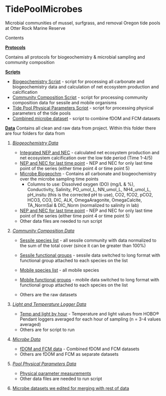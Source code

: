 # TidePoolMicrobes
Microbial communities of mussel, surfgrass, and removal Oregon tide pools at Otter Rock Marine Reserve

Contents

**[Protocols](https://github.com/jenniferfields/TidePoolMicrobes/tree/master/Protocols)**

Contains all protocols for biogeochemistry & microbial sampling and community composition

**[Scripts](https://github.com/jenniferfields/TidePoolMicrobes/tree/master/Scripts)**
* [Biogeochemistry Script](https://github.com/jenniferfields/TidePoolMicrobes/blob/master/Scripts/MicrobeCommBiogeochem.R) - script for processing all carbonate and biogeochemistry data and calculation of net ecosystem production and calcification
* [Community Composition Script](https://github.com/jenniferfields/TidePoolMicrobes/blob/master/Scripts/TidePoolCommunityComposition.R) - script for processing community composition data for sessile and mobile organisms
* [Tide Pool Physical Parameters Script](https://github.com/jenniferfields/TidePoolMicrobes/blob/master/Scripts/tidepoolphysicalparameters.R) - script for processing physical parameters of the tide pools  
* [Combined microbe dataset](https://github.com/jenniferfields/TidePoolMicrobes/blob/master/Scripts/combinedmicrobedatasets.R) - script to combine fDOM and FCM datasets

**[Data](https://github.com/jenniferfields/TidePoolMicrobes/tree/master/Data)**
Contains all clean and raw data from project. Within this folder there are four folders for data from 
1. *[Biogeochemistry Data](https://github.com/jenniferfields/TidePoolMicrobes/tree/master/Data/Biogeochem)*

	* [Integrated NEP and NEC](https://github.com/jenniferfields/TidePoolMicrobes/blob/master/Data/Biogeochem/Integratedtime1thru4or5necnep.csv) - calculated net ecosystem production and net ecosystem calcification over the low tide period (Time 1-4/5)
	*  [NEP and NEC for last time point](https://github.com/jenniferfields/TidePoolMicrobes/blob/master/Data/Biogeochem/MicrobesTime4and5NECNEP.csv) - NEP and NEC for only last time point of the series (either time point 4 or time point 5)
	* [Microbe Biogeochm](https://github.com/jenniferfields/TidePoolMicrobes/blob/master/Data/Biogeochem/MicrobeCarbChem.csv) - Contains all carbonate and biogeochemistry over the microbe sampling time points
		* Columns to use: Dissolved oxygen (DO) (mg/L & %), Conductivity, Salinity, PO_umol_L, NN_umol_L, NH4_umol_L, pH_insitu (this is the corrected pH to use), CO2, fCO2, pCO2, HCO3, CO3, DIC, ALK, OmegaAragonite, OmegaCalcite, TA_NormSal & DIC_Norm (normalized to salinity in lab)
	*  [NEP and NEC for last time point](https://github.com/jenniferfields/TidePoolMicrobes/blob/master/Data/Biogeochem/MicrobesTime4and5NECNEP.csv) - NEP and NEC for only last time point of the series (either time point 4 or time point 5)
	*  Other data files are needed to run script
  
3. *[Community Composition Data](https://github.com/jenniferfields/TidePoolMicrobes/tree/master/Data/CommunityComposition)*

	*	[Sessile species list](https://github.com/jenniferfields/TidePoolMicrobes/blob/master/Data/CommunityComposition/Sessilesspplist.csv) - all sessile community with data normalized to the sum of the total cover (since it can be greater than 100%)
	*	[Sessile functional groups](https://github.com/jenniferfields/TidePoolMicrobes/blob/master/Data/CommunityComposition/Sessilefunctionalgroups.csv) - sessile data switched to long format with functional group attached to each species on the list
 
	*	[Mobile species list](https://github.com/jenniferfields/TidePoolMicrobes/blob/master/Data/CommunityComposition/Mobilespplist.csv) - all mobile species 

	*	[Mobile functional groups](https://github.com/jenniferfields/TidePoolMicrobes/blob/master/Data/CommunityComposition/Mobilespplist.csv) - mobile data switched to long format with functional group attached to each species on the list
	* Others are the raw datasets
4. *[Light and Temperature Logger Data](https://github.com/jenniferfields/TidePoolMicrobes/tree/master/Data/LightandTemp)*
	* [Temp and light by hour](https://github.com/jenniferfields/TidePoolMicrobes/blob/master/Data/LightandTemp/LightandTempbysamplinghour.csv) - Temperature and light values from HOBO® Pendant loggers averaged for each hour of sampling (n = 3-4 values averaged)
	* Others are for script to run
5. *[Microbe Data](https://github.com/jenniferfields/TidePoolMicrobes/tree/master/Data/Microbe_Clean)*
	* [fDOM and FCM data](https://github.com/jenniferfields/TidePoolMicrobes/blob/master/Data/Microbe_Clean/combined_FCMandfDOMdata.csv) - Combined fDOM and FCM datasets
	* Others are fDOM and FCM as separate datasets 
6. *[Pool Physical Parameters Data](https://github.com/jenniferfields/TidePoolMicrobes/tree/master/Data/PoolPhysicalParameters)*
	*	[Physical parameter measurements](https://github.com/jenniferfields/TidePoolMicrobes/blob/master/Data/PoolPhysicalParameters/TidePoolDes.csv)
	*	Other data files are needed to run script

7. [Microbe datasets we edited for merging with rest of data](https://github.com/jenniferfields/TidePoolMicrobes/tree/master/Data/Microbes_withnotes)

